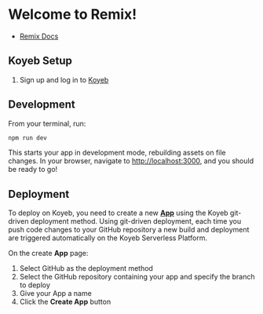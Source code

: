 # Welcome to Remix!

- [Remix Docs](https://remix.run/docs)

## Koyeb Setup

1. Sign up and log in to [Koyeb](https://app.koyeb.com/)

## Development

From your terminal, run:

```sh
npm run dev
```

This starts your app in development mode, rebuilding assets on file changes.
In your browser, navigate to [http://localhost:3000](http://localhost:3000), and you should be ready to go!

## Deployment

To deploy on Koyeb, you need to create a new [**App**](https://app.koyeb.com/apps/new) using the Koyeb git-driven deployment method. Using git-driven deployment, each time you push code changes to your GitHub repository a new build and deployment are triggered automatically on the Koyeb Serverless Platform.

On the create **App** page:

1. Select GitHub as the deployment method
2. Select the GitHub repository containing your app and specify the branch to deploy
3. Give your App a name
4. Click the **Create App** button
